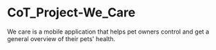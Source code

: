 # CoT_Project-We_Care
We care is a mobile application that helps pet owners control and get a general overview of their pets' health.
